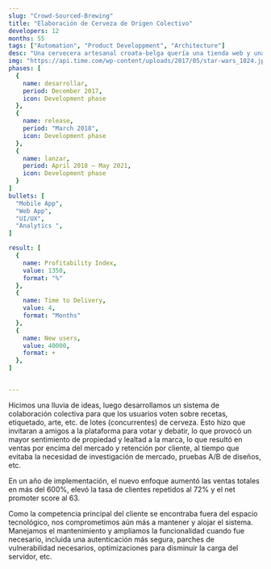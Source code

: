 ```yaml
---
slug: "Crowd-Sourced-Brewing"
title: "Elaboración de Cerveza de Origen Colectivo"
developers: 12
months: 55
tags: ["Automation", "Product Developpment", "Architecture"]
desc: "Una cervecera artesanal croata-belga quería una tienda web y una campaña de marketing para atraer a los clientes a la nueva plataforma. Tiene mucho más."
img: "https://api.time.com/wp-content/uploads/2017/05/star-wars_1024.jpg"
phases: [
  {
    name: desarrollar,
    period: December 2017,
    icon: Development phase
  },
  {
    name: release, 
    period: "March 2018",
    icon: Development phase
  },
  {
    name: lanzar,
    period: April 2018 — May 2021,
    icon: Development phase
  }
]
bullets: [
  "Mobile App",
  "Web App",
  "UI/UX",
  "Analytics ",
]

result: [
  {
    name: Profitability Index,
    value: 1350,
    format: "%"
  },
  {
    name: Time to Delivery,
    value: 4,
    format: "Months"
  },
  {
    name: New users,
    value: 40000,
    format: +
  },
]


---
```

Hicimos una lluvia de ideas, luego desarrollamos un sistema de colaboración colectiva para que los usuarios voten sobre recetas, etiquetado, arte, etc. de lotes (concurrentes) de cerveza. Esto hizo que invitaran a amigos a la plataforma para votar y debatir, lo que provocó un mayor sentimiento de propiedad y lealtad a la marca, lo que resultó en ventas por encima del mercado y retención por cliente, al tiempo que evitaba la necesidad de investigación de mercado, pruebas A/B de diseños, etc.
 
En un año de implementación, el nuevo enfoque aumentó las ventas totales en más del 600%, elevó la tasa de clientes repetidos al 72% y el net promoter score al 63.

Como la competencia principal del cliente se encontraba fuera del espacio tecnológico, nos comprometimos aún más a mantener y alojar el sistema. Manejamos el mantenimiento y ampliamos la funcionalidad cuando fue necesario, incluida una autenticación más segura, parches de vulnerabilidad necesarios, optimizaciones para disminuir la carga del servidor, etc.



